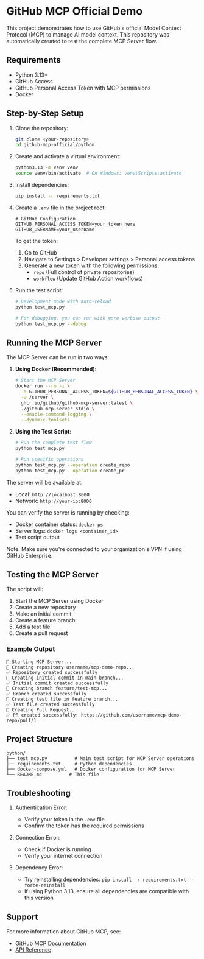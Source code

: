 # GitHub MCP Official Demo

This project demonstrates how to use GitHub's official Model Context Protocol (MCP) to manage AI model context. This repository was automatically created to test the complete MCP Server flow.

## Requirements

- Python 3.13+
- GitHub Access
- GitHub Personal Access Token with MCP permissions
- Docker

## Step-by-Step Setup

1. Clone the repository:
   ```bash
   git clone <your-repository>
   cd github-mcp-official/python
   ```

2. Create and activate a virtual environment:
   ```bash
   python3.13 -m venv venv
   source venv/bin/activate  # On Windows: venv\Scripts\activate
   ```

3. Install dependencies:
   ```bash
   pip install -r requirements.txt
   ```

4. Create a `.env` file in the project root:
   ```
   # GitHub Configuration
   GITHUB_PERSONAL_ACCESS_TOKEN=your_token_here
   GITHUB_USERNAME=your_username
   ```

   To get the token:
   1. Go to GitHub
   2. Navigate to Settings > Developer settings > Personal access tokens
   3. Generate a new token with the following permissions:
      - `repo` (Full control of private repositories)
      - `workflow` (Update GitHub Action workflows)

5. Run the test script:
   ```bash
   # Development mode with auto-reload
   python test_mcp.py

   # For debugging, you can run with more verbose output
   python test_mcp.py --debug
   ```

## Running the MCP Server

The MCP Server can be run in two ways:

1. **Using Docker (Recommended)**:
   ```bash
   # Start the MCP Server
   docker run --rm -i \
     -e GITHUB_PERSONAL_ACCESS_TOKEN=${GITHUB_PERSONAL_ACCESS_TOKEN} \
     -w /server \
     ghcr.io/github/github-mcp-server:latest \
     ./github-mcp-server stdio \
     --enable-command-logging \
     --dynamic-toolsets
   ```

2. **Using the Test Script**:
   ```bash
   # Run the complete test flow
   python test_mcp.py

   # Run specific operations
   python test_mcp.py --operation create_repo
   python test_mcp.py --operation create_pr
   ```

The server will be available at:
- Local: `http://localhost:8000`
- Network: `http://your-ip:8000`

You can verify the server is running by checking:
- Docker container status: `docker ps`
- Server logs: `docker logs <container_id>`
- Test script output

Note: Make sure you're connected to your organization's VPN if using GitHub Enterprise.

## Testing the MCP Server

The script will:
1. Start the MCP Server using Docker
2. Create a new repository
3. Make an initial commit
4. Create a feature branch
5. Add a test file
6. Create a pull request

### Example Output
```
🚀 Starting MCP Server...
🚀 Creating repository username/mcp-demo-repo...
✅ Repository created successfully
📝 Creating initial commit in main branch...
✅ Initial commit created successfully
🌿 Creating branch feature/test-mcp...
✅ Branch created successfully
📝 Creating test file in feature branch...
✅ Test file created successfully
🔀 Creating Pull Request...
✅ PR created successfully: https://github.com/username/mcp-demo-repo/pull/1
```

## Project Structure

```
python/
├── test_mcp.py          # Main test script for MCP Server operations
├── requirements.txt     # Python dependencies
├── docker-compose.yml   # Docker configuration for MCP Server
└── README.md          # This file
```

## Troubleshooting

1. Authentication Error:
   - Verify your token in the `.env` file
   - Confirm the token has the required permissions

2. Connection Error:
   - Check if Docker is running
   - Verify your internet connection

3. Dependency Error:
   - Try reinstalling dependencies: `pip install -r requirements.txt --force-reinstall`
   - If using Python 3.13, ensure all dependencies are compatible with this version

## Support

For more information about GitHub MCP, see:
- [GitHub MCP Documentation](https://docs.github.com/en/enterprise/mcp)
- [API Reference](https://docs.github.com/en/enterprise/mcp/api-reference)
